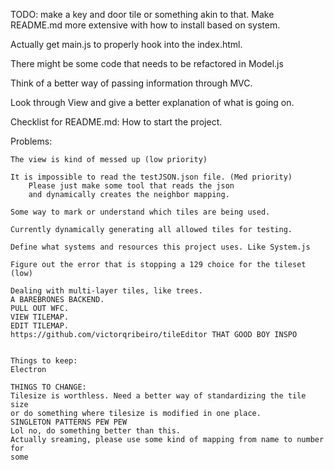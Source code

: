 TODO: make a key and door tile or something akin to that.
Make README.md more extensive with how to install based on system.

Actually get main.js to properly hook into the index.html.

There might be some code that needs to be refactored in Model.js

Think of a better way of passing information through MVC.

Look through View and give a better explanation of what is going on.

Checklist for README.md:
    How to start the project.

Problems:
    
    The view is kind of messed up (low priority)
    
    It is impossible to read the testJSON.json file. (Med priority)
        Please just make some tool that reads the json 
        and dynamically creates the neighbor mapping.

    Some way to mark or understand which tiles are being used.

    Currently dynamically generating all allowed tiles for testing.
    
    Define what systems and resources this project uses. Like System.js

    Figure out the error that is stopping a 129 choice for the tileset (low)

    Dealing with multi-layer tiles, like trees.
    A BAREBRONES BACKEND. 
    PULL OUT WFC. 
    VIEW TILEMAP. 
    EDIT TILEMAP.
    https://github.com/victorqribeiro/tileEditor THAT GOOD BOY INSPO


    Things to keep:
    Electron

    THINGS TO CHANGE: 
    Tilesize is worthless. Need a better way of standardizing the tile size
    or do something where tilesize is modified in one place. 
    SINGLETON PATTERNS PEW PEW 
    Lol no, do something better than this.
    Actually sreaming, please use some kind of mapping from name to number for 
    some 